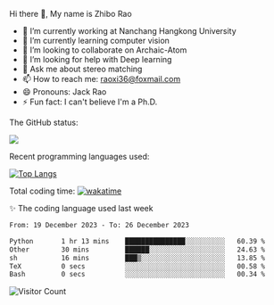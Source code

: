 Hi there 👋, My name is Zhibo Rao
- 🔭 I’m currently working at Nanchang Hangkong University
- 🌱 I’m currently learning computer vision
- 👯 I’m looking to collaborate on Archaic-Atom
- 🤔 I’m looking for help with Deep learning
- 💬 Ask me about stereo matching
- 📫 How to reach me: raoxi36@foxmail.com
- 😄 Pronouns: Jack Rao
- ⚡ Fun fact: I can't believe I'm a Ph.D.

The GitHub status:

![](https://github-readme-stats.vercel.app/api?username=ZhiboRao)

Recent programming languages used:

[![Top Langs](https://github-readme-stats.vercel.app/api/top-langs/?username=ZhiboRao&layout=compact)](https://github.com/anuraghazra/github-readme-stats)

Total coding time: [![wakatime](https://wakatime.com/badge/user/51ec5ec7-4742-4243-9eea-732ade32c0b7.svg)](https://wakatime.com/@51ec5ec7-4742-4243-9eea-732ade32c0b7)

✨ The coding language used last week 
<!--START_SECTION:waka-->

```txt
From: 19 December 2023 - To: 26 December 2023

Python       1 hr 13 mins    ███████████████░░░░░░░░░░   60.39 %
Other        30 mins         ██████░░░░░░░░░░░░░░░░░░░   24.63 %
sh           16 mins         ███▒░░░░░░░░░░░░░░░░░░░░░   13.85 %
TeX          0 secs          ░░░░░░░░░░░░░░░░░░░░░░░░░   00.58 %
Bash         0 secs          ░░░░░░░░░░░░░░░░░░░░░░░░░   00.34 %
```

<!--END_SECTION:waka-->

![Visitor Count](https://profile-counter.glitch.me/Raohaocheng/count.svg)
